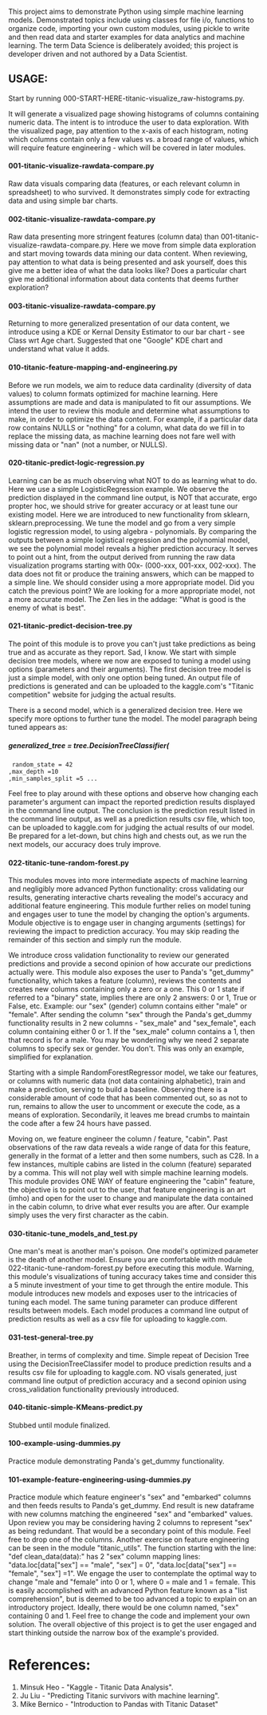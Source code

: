 This project aims to demonstrate Python using simple machine learning models. 
Demonstrated topics include using classes for file i/o, functions to organize code, 
importing your own custom modules, using pickle to write and then read data
and starter examples for data analytics and machine learning. The term Data Science
is deliberately avoided; this project is developer driven and not authored by a Data Scientist.

## USAGE:

Start by running 000-START-HERE-titanic-visualize_raw-histograms.py.

It will generate a visualized page showing histograms of columns containing numeric data.
The intent is to introduce the user to data exploration. With the visualized page,
pay attention to the x-axis of each histogram, noting which columns contain only a 
few values vs. a broad range of values, which will require feature engineering - which 
will be covered in later modules.

#### 001-titanic-visualize-rawdata-compare.py
Raw data visuals comparing data (features, or each relevant column in spreadsheet)
to who survived. It demonstrates simply code for extracting data
and using simple bar charts.

#### 002-titanic-visualize-rawdata-compare.py
Raw data presenting more stringent features (column data)
than 001-titanic-visualize-rawdata-compare.py. Here we 
move from simple data exploration and start moving towards 
data mining our data content. When reviewing, pay attention
to what data is being presented and ask yourself, 
does this give me a better idea of what the data looks like? 
Does a particular chart give me additional information 
about data contents that deems further exploration?

#### 003-titanic-visualize-rawdata-compare.py
Returning to more generalized presentation of our data content,
we introduce using a KDE or Kernal Density Estimator to our 
bar chart - see Class wrt Age chart. Suggested that one 
"Google" KDE chart and understand what value it adds.

#### 010-titanic-feature-mapping-and-engineering.py
Before we run models, we aim to reduce data cardinality (diversity of data values)
to column formats optimized for machine learning. Here 
assumptions are made and data is manipulated to fit our 
assumptions. We intend the user to review this module and
determine what assumptions to make, in order to optimize
the data content. For example, if a particular data row
contains NULLS or "nothing" for a column, what data do 
we fill in to replace the missing data, as machine learning
does not fare well with missing data or "nan" (not a number,
or NULLS).

#### 020-titanic-predict-logic-regression.py
Learning can be as much observing what NOT to do as learning what to do. 
Here we use a simple LogisticRegression example. We observe the prediction displayed in the command line output, 
is NOT that accurate, ergo propter hoc, we should strive for greater accuracy
or at least tune our existing model. Here we are introduced to new functionality from sklearn,
sklearn.preprocessing. We tune the model and go from a very simple logistic regression model,
to using algebra - polynomials. By comparing the outputs between a simple logistical regression
and the polynomial model, we see the polynomial model reveals a higher prediction accuracy. 
It serves to point out a hint, from the output derived from running the raw data visualization programs
starting with 00x- (000-xxx, 001-xxx, 002-xxx). The data does not fit or produce the training answers,
which can be mapped to a simple line. We should consider using a more appropriate model. Did you catch 
the previous point? We are looking for a more appropriate model, not a more accurate model. The Zen lies
in the addage: "What is good is the enemy of what is best".

#### 021-titanic-predict-decision-tree.py
The point of this module is to prove you can't just take predictions as being true and 
as accurate as they report. Sad, I know. We start with simple decision tree models,
where we now are exposed to tuning a model using options (parameters and their arguments).
The first decision tree model is just a simple model, with only one option being tuned. 
An output file of predictions is generated and can be uploaded to the 
kaggle.com's "Titanic competition" website for judging the actual results. 

There is a second model, which is a generalized decision tree. Here we specify more options to further tune the model. The model paragraph being tuned appears as:
##### generalized_tree = tree.DecisionTreeClassifier(
     random_state = 42
    ,max_depth =10
    ,min_samples_split =5 ...
Feel free to play around with these options and observe how changing each parameter's argument
can impact the reported prediction results displayed in the command line output. The conclusion 
is the prediction result listed in the command line output, as well as a prediction results csv file, 
which too, can be uploaded to kaggle.com for judging the actual results of our model. Be prepared 
for a let-down, but chins high and chests out, as we run the next models, our accuracy does truly improve.

#### 022-titanic-tune-random-forest.py
This modules moves into more intermediate aspects of machine learning and negligibly more advanced
Python functionality: cross validating our results, generating interactive charts revealing 
the model's accuracy and additional feature engineering. This module further relies on model tuning 
and engages user to tune the model by changing the option's arguments. Module objective is to engage user
in changing arguments (settings) for reviewing the impact to prediction accuracy. You may skip reading the 
remainder of this section and simply run the module.

We introduce cross validation functionality to review our generated predictions
and provide a second opinion of how accurate our predictions actually were. This module also exposes the user
to Panda's "get_dummy" functionality, which takes a feature (column), reviews the contents and creates 
new columns containing only a zero or a one. This 0 or 1 state if referred to a "binary" state, 
implies there are only 2 answers: 0 or 1, True or False, etc. Example: our "sex" (gender) column 
contains either "male" or "female". After sending the column "sex" through the Panda's get_dummy functionality
results in 2 new columns - "sex_male" and "sex_female", each column containing either 0 or 1. If the "sex_male"
column contains a 1, then that record is for a male. You may be wondering why we need 2 separate columns 
to specify sex or gender. You don't. This was only an example, simplified for explanation.

Starting with a simple RandomForestRegressor model, we take our features, or columns
with numeric data (not data containing alphabetic), train and make a prediction, serving to build a baseline.
Observing there is a considerable amount of code that has been commented out, so as not to run, remains to 
allow the user to uncomment or execute the code, as a means of exploration. Secondarily, it leaves me 
bread crumbs to maintain the code after a few 24 hours have passed.

Moving on, we feature engineer the column / feature, "cabin". Past observations of the raw data reveals a wide range
of data for this feature, generally in the format of a letter and then some numbers, such as C28. In a few instances,
multiple cabins are listed in the column (feature) separated by a comma. This will not play well with simple
machine learning models. This module provides ONE WAY of feature engineering the "cabin" feature, the
objective is to point out to the user, that feature engineering is an art (imho) and open for the user
to change and manipulate the data contained in the cabin column, to drive what ever results you are after. 
Our example simply uses the very first character as the cabin.

#### 030-titanic-tune_models_and_test.py
One man's meat is another man's poison. One model's optimized parameter is the death of another model. 
Ensure you are comfortable with module 022-titanic-tune-random-forest.py before executing this module.
Warning, this module's visualizations of tuning accuracy takes time and consider this a 5 minute investment of 
your time to get through the entire module. This module introduces new models and exposes user to the 
intricacies of tuning each model. The same tuning parameter can produce different results between models. 
Each model produces a command line output of prediction results as well as a csv file for uploading to kaggle.com.

#### 031-test-general-tree.py
Breather, in terms of complexity and time. Simple repeat of Decision Tree using the DecisionTreeClassifer model
to produce prediction results and a results csv file for uploading to kaggle.com. NO visals generated, just 
command line output of prediction accuracy and a second opinion using cross_validation functionality previously
introduced. 

#### 040-titanic-simple-KMeans-predict.py
Stubbed until module finalized.

#### 100-example-using-dummies.py
Practice module demonstrating Panda's get_dummy functionality.

#### 101-example-feature-engineering-using-dummies.py
Practice module which feature engineer's "sex" and "embarked" columns and then feeds results to Panda's get_dummy.
End result is new dataframe with new columns matching the engineered "sex" and "embarked" values. Upon review
you may be considering having 2 columns to represent "sex" as being redundant. That would be a secondary point of 
this module. Feel free to drop one of the columns. Another exercise on feature engineering can be seen in the
module "titanic_utils". The function starting with the line: "def clean_data(data):" has 2 "sex" column mapping
lines: "data.loc[data["sex"] == "male", "sex"] = 0", "data.loc[data["sex"] == "female", "sex"] =1". We engage
the user to contemplate the optimal way to change "male and "female" into 0 or 1, where  0 = male and 1 = female.
This is easily accomplished with an advanced Python feature known as a "list comprehension", but is deemed to be
too advanced a topic to explain on an introductory project. Ideally, there would be one column named, "sex" 
containing 0 and 1. Feel free to change the code and implement your own solution. The overall objective of this 
project is to get the user engaged and start thinking outside the narrow box of the example's provided.

# References:
1. Minsuk Heo - "Kaggle - Titanic Data Analysis".
2. Ju Liu - "Predicting Titanic survivors with machine learning".
3. Mike Bernico - "Introduction to Pandas with Titanic Dataset"
```
